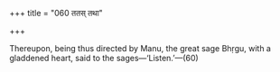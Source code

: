 +++
title = "060 ततस् तथा"

+++

Thereupon, being thus directed by Manu, the great sage Bhṛgu, with a gladdened heart, said to the sages—‘Listen.’—(60)
